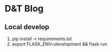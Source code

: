 # D&T Blog

## Local develop
1. pip install -r requirements.txt
2. export FLASK_ENV=development && flask run